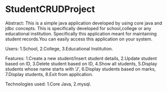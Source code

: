 # StudentCRUDProject
Abstract:
This is a simple java application developed by using core java and jdbc concepts. This is specifically developed for school,college or any educational institution. Specifically this application meant for maintaining student records.You can easily access this application on your system.

Users:
1.School, 2.College, 3.Educational Institution.

Features:
1.Create a new student/Insert student details, 2.Update student based on ID, 3.Delete student based on ID, 4.Show all students, 5.Display students whose name starts with 'J', 6.Display students based on marks, 7.Display students, 8.Exit from application.

Technologies used:
1.Core Java, 2.mysql.
